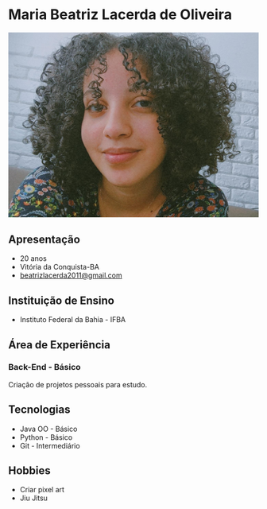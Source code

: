 # Maria Beatriz Lacerda de Oliveira

![foto de Maria](Sprint_01/imagem.jpeg)

## Apresentação

* 20 anos
* Vitória da Conquista-BA
* beatrizlacerda2011@gmail.com

## Instituição de Ensino

* Instituto Federal da Bahia - IFBA

## Área de Experiência

### Back-End - Básico

Criação de projetos pessoais para estudo.


## Tecnologias 

* Java OO - Básico
* Python - Básico
* Git - Intermediário

## Hobbies 

* Criar pixel art 
* Jiu Jitsu




